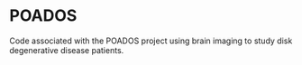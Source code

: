 # POADOS
Code associated with the POADOS project using brain imaging to study disk degenerative disease patients. 
